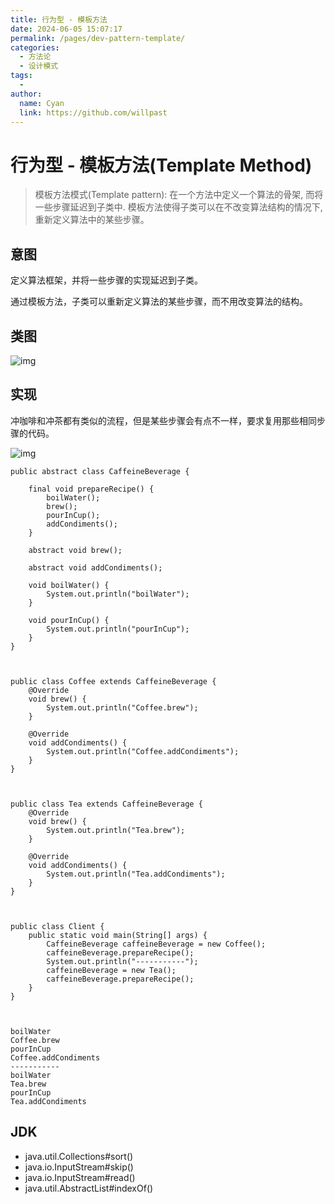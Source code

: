 ```yaml
---
title: 行为型 - 模板方法
date: 2024-06-05 15:07:17
permalink: /pages/dev-pattern-template/
categories:
  - 方法论
  - 设计模式
tags:
  - 
author: 
  name: Cyan
  link: https://github.com/willpast
---
```


# 行为型 - 模板方法(Template Method)

> 模板方法模式(Template pattern): 在一个方法中定义一个算法的骨架, 而将一些步骤延迟到子类中.
> 模板方法使得子类可以在不改变算法结构的情况下, 重新定义算法中的某些步骤。

 
## 意图

定义算法框架，并将一些步骤的实现延迟到子类。

通过模板方法，子类可以重新定义算法的某些步骤，而不用改变算法的结构。

## 类图

![img](https://cdn.jsdelivr.net/gh/willpast/image/blog/ka_java/c3c1c0e8-3a78-4426-961f-b46dd0879dd8.png)

## 实现

冲咖啡和冲茶都有类似的流程，但是某些步骤会有点不一样，要求复用那些相同步骤的代码。

![img](https://cdn.jsdelivr.net/gh/willpast/image/blog/ka_java/11236498-1417-46ce-a1b0-e10054256955.png)

    
    
    public abstract class CaffeineBeverage {
    
        final void prepareRecipe() {
            boilWater();
            brew();
            pourInCup();
            addCondiments();
        }
    
        abstract void brew();
    
        abstract void addCondiments();
    
        void boilWater() {
            System.out.println("boilWater");
        }
    
        void pourInCup() {
            System.out.println("pourInCup");
        }
    }
    
    
    
    public class Coffee extends CaffeineBeverage {
        @Override
        void brew() {
            System.out.println("Coffee.brew");
        }
    
        @Override
        void addCondiments() {
            System.out.println("Coffee.addCondiments");
        }
    }
    
    
    
    public class Tea extends CaffeineBeverage {
        @Override
        void brew() {
            System.out.println("Tea.brew");
        }
    
        @Override
        void addCondiments() {
            System.out.println("Tea.addCondiments");
        }
    }
    
    
    
    public class Client {
        public static void main(String[] args) {
            CaffeineBeverage caffeineBeverage = new Coffee();
            caffeineBeverage.prepareRecipe();
            System.out.println("-----------");
            caffeineBeverage = new Tea();
            caffeineBeverage.prepareRecipe();
        }
    }
    
    
    
    boilWater
    Coffee.brew
    pourInCup
    Coffee.addCondiments
    -----------
    boilWater
    Tea.brew
    pourInCup
    Tea.addCondiments
    

## JDK

  * java.util.Collections#sort()
  * java.io.InputStream#skip()
  * java.io.InputStream#read()
  * java.util.AbstractList#indexOf()


 